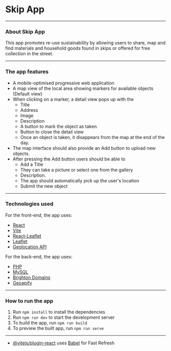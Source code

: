 # Skip App

---

### About Skip App

This app promotes re-use sustainability by allowing users to share, map and find materials and household goods found in
skips or offered for free collection in the street.

---

### The app features

- A mobile-optimised progressive web application
- A map view of the local area showing markers for available objects (Default view)
- When clicking on a marker, a detail view pops up with the
  - Title
  - Address
  - Image
  - Description
  - A button to mark the object as taken
  - Button to close the detail view
  - Once an object is taken, it disappears from the map at the end of the day.
- The map interface should also provide an Add button to upload new objects.
- After pressing the Add button users should be able to
  - Add a Title
  - They can take a picture or select one from the gallery
  - Description.
  - The app should automatically pick up the user's location
  - Submit the new object

---

### Technologies used

For the front-end, the app uses:

- [React](https://reactjs.org/)
- [Vite](https://vitejs.dev/)
- [React-Leaflet](https://react-leaflet.js.org/)
- [Leaflet](https://leafletjs.com/)
- [Geolocation API](https://developer.mozilla.org/en-US/docs/Web/API/Geolocation_API)

For the back-end, the app uses:

- [PHP](https://www.php.net/)
- [MySQL](https://www.mysql.com/)
- [Brighton Domains](https://brighton.domains/)
- [Geoapify](https://www.geoapify.com/)

---

### How to run the app

1. Run `npm install` to install the dependencies
2. Run `npm run dev` to start the development server
3. To build the app, run `npm run build`
4. To preview the built app, run `npm run serve`

---

- [@vitejs/plugin-react](https://github.com/vitejs/vite-plugin-react/blob/main/packages/plugin-react/README.md)
  uses [Babel](https://babeljs.io/) for Fast Refresh

